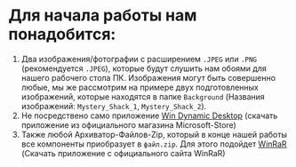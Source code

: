 # Для начала работы нам понадобится:
1. Два изображения/фотографии с расширением `.JPEG` или `.PNG` (рекомендуется `.JPEG`), которые будут слушить нам обоями для нашего рабочего стола ПК. Изображения могут быть совершенно любые, мы же рассмотрим на примере двух подготовленных изображений, которые находятся в папке `Background` (Названия изображений: `Mystery_Shack_1`, `Mystery_Shack_2`).
2. Не посредствено само приложение [Win Dynamic Desktop](https://apps.microsoft.com/detail/9NM8N7DQ3Z5F?hl=neutral&gl=RU&ocid=pdpshare) (скачать приложение из официального магазина Microsoft-Store)
3. Также любой Архиватор-Файлов-Zip, который в конце нашей работы все компоненты приобразует в `файл.zip`. Для этого подойдет [WinRaR](https://www.win-rar.com/) (Скачать приложение с официального сайта WinRaR)
